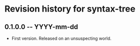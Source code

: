 # Revision history for syntax-tree

## 0.1.0.0  -- YYYY-mm-dd

* First version. Released on an unsuspecting world.
